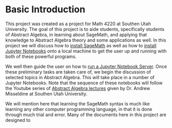 # Basic Introduction

This project was created as a project for Math 4220 at Southen Utah University. The goal of this project is to aide students, specifically students of Abstract Algebra, in learning about SageMath, and applying that knowledge to Abstract Algebra theory and some applications as well.  In this project we will discuss how to [install SageMath](sage-installation.md) as well as how to [install Jupyter Notebooks](jupyter-installation.md) onto a local machine to get the user up and running with both of these powerful programs.

We well then guide the user on how to [run a Jupyter Notebook Server](running-jupyter.md).  Once these preliminary tasks are taken care of, we begin the discussion of selected topics in Abstract Algebra.  This will take place in a number of Jupyter Notebooks.  Note that the sequence of these notebooks will follow the Youtube series of [Abstract Algebra lectures](https://www.youtube.com/playlist?list=PLz7t89zv8Lp2D6xQOG7kUEbN1KP5u-mpH) given by Dr. Andrew Misseldine at Southen Utah University.  

We will mention here that learning the SageMath syntax is much like learning any other computer programming language, in that it is done through much trial and error.  Many of the documents here in this project are designed to 
